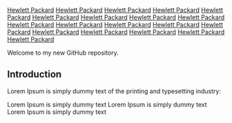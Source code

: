 
[Hewlett Packard](https://docs.github.com/) 
[Hewlett Packard](https://docs.github.com/) 
[Hewlett Packard](https://docs.github.com/) 
[Hewlett Packard](https://docs.github.com/) 
[Hewlett Packard](https://docs.github.com/) 
[Hewlett Packard](https://docs.github.com/) 
[Hewlett Packard](https://docs.github.com/) 
[Hewlett Packard](https://docs.github.com/) 
[Hewlett Packard](https://docs.github.com/) 
[Hewlett Packard](https://docs.github.com/) 
[Hewlett Packard](https://docs.github.com/) 
[Hewlett Packard](https://docs.github.com/) 
[Hewlett Packard](https://docs.github.com/) 
[Hewlett Packard](https://docs.github.com/) 
[Hewlett Packard](https://docs.github.com/) 
[Hewlett Packard](https://docs.github.com/) 
[Hewlett Packard](https://docs.github.com/) 
[Hewlett Packard](https://docs.github.com/) 
[Hewlett Packard](https://docs.github.com/) 

Welcome to my new GitHub repository.

## Introduction

Lorem Ipsum is simply dummy text of the printing and typesetting industry:

Lorem Ipsum is simply dummy text
Lorem Ipsum is simply dummy text
Lorem Ipsum is simply dummy text
